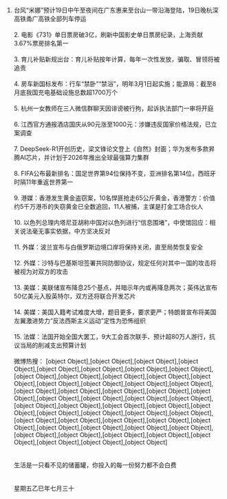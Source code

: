 1. 台风“米娜”预计19日中午至夜间在广东惠来至台山一带沿海登陆，19日晚杭深高铁甬广高铁全部列车停运 </br></br> 2. 电影《731》单日票房破3亿，刷新中国影史单日票房纪录，上海贡献3.67%票房排名第一 </br></br> 3. 育儿补贴新规出台：育儿补贴按年计算，每年一次性发放，骗取、冒领将被追责 </br></br> 4. 房车新国标发布：行车“禁卧”“禁浴”，明年3月1日起实施；能源局：截至8月底我国充电基础设施总数超1700万个 </br></br> 5. 杭州一女教师在三人微信群聊天因诽谤被行拘，起诉执法部门一审将开庭 </br></br> 6. 江西官方通报酒店国庆从90元涨至1000元：涉嫌违反国家价格法规，已立案调查 </br></br> 7. DeepSeek-R1开创历史，梁文锋论文登上《自然》封面；华为发布多款昇腾AI芯片，并计划于2026年推出全球最强算力集群 </br></br> 8. FIFA公布最新排名：国足世界第94位保持不变，亚洲排名第14位，西班牙时隔11年重返世界第一 </br></br> 9. 港媒：香港发生黄金盗窃案，10名悍匪抢走65公斤黄金，香港警方：价值约5千万港币的失窃黄金已全数追回，11人被捕，主谋是打金工场合伙人 </br></br> 10. 以色列总理内塔尼亚胡称中国对以色列进行“信息围堵”，中使馆回应：相关说法毫无事实依据，中方坚决反对 </br></br> 11. 外媒：波兰宣布与白俄罗斯边境口岸将保持关闭，直至局势恢复安全 </br></br> 12. 外媒：沙特与巴基斯坦签署共同防御协议，规定任何对其中一国的攻击将被视为对双方的攻击 </br></br> 13. 美媒：美联储宣布降息25个基点，并暗示年内或再降息两次；英伟达宣布50亿美元入股英特尔，双方还将联合开发芯片 </br></br> 14. 美媒：美国入籍考试难度大增，题目更多，要求更严；特朗普宣布将美国左翼激进势力“反法西斯主义运动”定性为恐怖组织 </br></br> 15. 法媒：法国开始全国大罢工，9大工会首次联手、预计超80万人游行，抗议当局的削减支出预算计划 </br></br> 微博热搜： [object Object],[object Object],[object Object],[object Object],[object Object],[object Object],[object Object],[object Object],[object Object],[object Object],[object Object],[object Object],[object Object],[object Object],[object Object],[object Object],[object Object],[object Object],[object Object],[object Object],[object Object],[object Object],[object Object],[object Object],[object Object],[object Object],[object Object],[object Object],[object Object],[object Object],[object Object],[object Object],[object Object],[object Object],[object Object],[object Object],[object Object],[object Object],[object Object],[object Object],[object Object],[object Object],[object Object],[object Object],[object Object],[object Object],[object Object],[object Object],[object Object],[object Object],[object Object],[object Object]</br></br></br>生活是一只看不见的储蓄罐，你投入的每一份努力都不会白费</br></br></br>星期五乙巳年七月三十